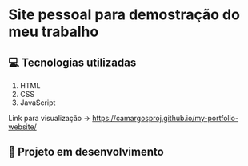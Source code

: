 # Site pessoal para demostração do meu trabalho

## 💻 Tecnologias utilizadas

1. HTML
2. CSS
3. JavaScript

Link para visualização -> https://camargosproj.github.io/my-portfolio-website/

## 🚧 Projeto em desenvolvimento 